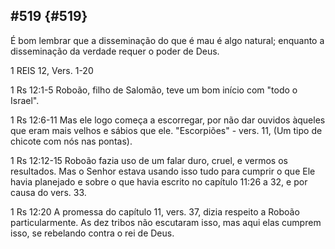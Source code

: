 ## #519 {#519}

É bom lembrar que a disseminação do que é mau é algo natural; enquanto a disseminação da verdade requer o poder de Deus.

1 REIS 12, Vers. 1-20

1 Rs 12:1-5 Roboão, filho de Salomão, teve um bom início com &quot;todo o Israel&quot;.

1 Rs 12:6-11 Mas ele logo começa a escorregar, por não dar ouvidos àqueles que eram mais velhos e sábios que ele. &quot;Escorpiões&quot; - vers. 11, (Um tipo de chicote com nós nas pontas).

1 Rs 12:12-15 Roboão fazia uso de um falar duro, cruel, e vermos os resultados. Mas o Senhor estava usando isso tudo para cumprir o que Ele havia planejado e sobre o que havia escrito no capítulo 11:26 a 32, e por causa do vers. 33.

1 Rs 12:20 A promessa do capítulo 11, vers. 37, dizia respeito a Roboão particularmente. As dez tribos não escutaram isso, mas aqui elas cumprem isso, se rebelando contra o rei de Deus.